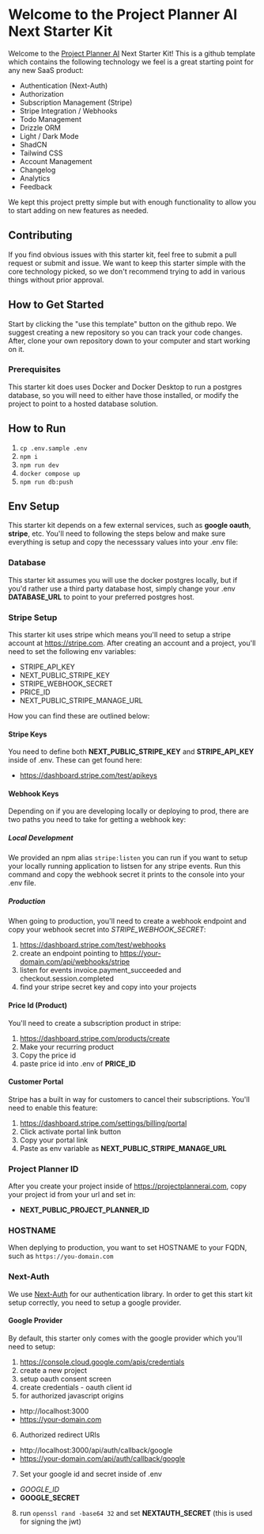 # Welcome to the Project Planner AI Next Starter Kit

Welcome to the [Project Planner AI](https://projectplannerai.com) Next Starter Kit! This is a github template which contains the following technology we feel is a great starting point for any new SaaS product:

- Authentication (Next-Auth)
- Authorization
- Subscription Management (Stripe)
- Stripe Integration / Webhooks
- Todo Management
- Drizzle ORM
- Light / Dark Mode
- ShadCN
- Tailwind CSS
- Account Management
- Changelog
- Analytics
- Feedback

We kept this project pretty simple but with enough functionality to allow you to start adding on new features as needed.

## Contributing

If you find obvious issues with this starter kit, feel free to submit a pull request or submit and issue. We want to keep this starter simple with the core technology picked, so we don't recommend trying to add in various things without prior approval.

## How to Get Started

Start by clicking the "use this template" button on the github repo. We suggest creating a new repository so you can track your code changes. After, clone your own repository down to your computer and start working on it.

### Prerequisites

This starter kit does uses Docker and Docker Desktop to run a postgres database, so you will need to either have those installed, or modify the project to point to a hosted database solution.

## How to Run

1. `cp .env.sample .env`
2. `npm i`
3. `npm run dev`
4. `docker compose up`
5. `npm run db:push`

## Env Setup

This starter kit depends on a few external services, such as **google oauth**, **stripe**, etc. You'll need to following the steps below and make sure everything is setup and copy the necesssary values into your .env file:

### Database

This starter kit assumes you will use the docker postgres locally, but if you'd rather use a third party database host, simply change your .env **DATABASE_URL** to point to your preferred postgres host.

### Stripe Setup

This starter kit uses stripe which means you'll need to setup a stripe account at https://stripe.com. After creating an account and a project, you'll need to set the following env variables:

- STRIPE_API_KEY
- NEXT_PUBLIC_STRIPE_KEY
- STRIPE_WEBHOOK_SECRET
- PRICE_ID
- NEXT_PUBLIC_STRIPE_MANAGE_URL

How you can find these are outlined below:

#### Stripe Keys

You need to define both **NEXT_PUBLIC_STRIPE_KEY** and **STRIPE_API_KEY** inside of .env. These can get found here:

- https://dashboard.stripe.com/test/apikeys

#### Webhook Keys

Depending on if you are developing locally or deploying to prod, there are two paths you need to take for getting a webhook key:

##### Local Development

We provided an npm alias `stripe:listen` you can run if you want to setup your locally running application to listsen for any stripe events. Run this command and copy the webhook secret it prints to the console into your .env file.

##### Production

When going to production, you'll need to create a webhook endpoint and copy your webhook secret into _STRIPE_WEBHOOK_SECRET_:

1. https://dashboard.stripe.com/test/webhooks
2. create an endpoint pointing to https://your-domain.com/api/webhooks/stripe
3. listen for events invoice.payment_succeeded and checkout.session.completed
4. find your stripe secret key and copy into your projects

#### Price Id (Product)

You'll need to create a subscription product in stripe:

1. https://dashboard.stripe.com/products/create
2. Make your recurring product
3. Copy the price id
4. paste price id into .env of **PRICE_ID**

#### Customer Portal

Stripe has a built in way for customers to cancel their subscriptions. You'll need to enable this feature:

1. https://dashboard.stripe.com/settings/billing/portal
2. Click activate portal link button
3. Copy your portal link
4. Paste as env variable as **NEXT_PUBLIC_STRIPE_MANAGE_URL**

### Project Planner ID

After you create your project inside of https://projectplannerai.com, copy your project id from your url and set in:

- **NEXT_PUBLIC_PROJECT_PLANNER_ID**

### HOSTNAME

When deplying to production, you want to set HOSTNAME to your FQDN, such as `https://you-domain.com`

### Next-Auth

We use [Next-Auth](https://next-auth.js.org/) for our authentication library. In order to get this start kit setup correctly, you need to setup a google provider.

#### Google Provider

By default, this starter only comes with the google provider which you'll need to setup:

1. https://console.cloud.google.com/apis/credentials
2. create a new project
3. setup oauth consent screen
4. create credentials - oauth client id
5. for authorized javascript origins

- http://localhost:3000
- https://your-domain.com

6. Authorized redirect URIs

- http://localhost:3000/api/auth/callback/google
- https://your-domain.com/api/auth/callback/google

7. Set your google id and secret inside of .env

- _GOOGLE_ID_
- **GOOGLE_SECRET**

8. run `openssl rand -base64 32` and set **NEXTAUTH_SECRET** (this is used for signing the jwt)
